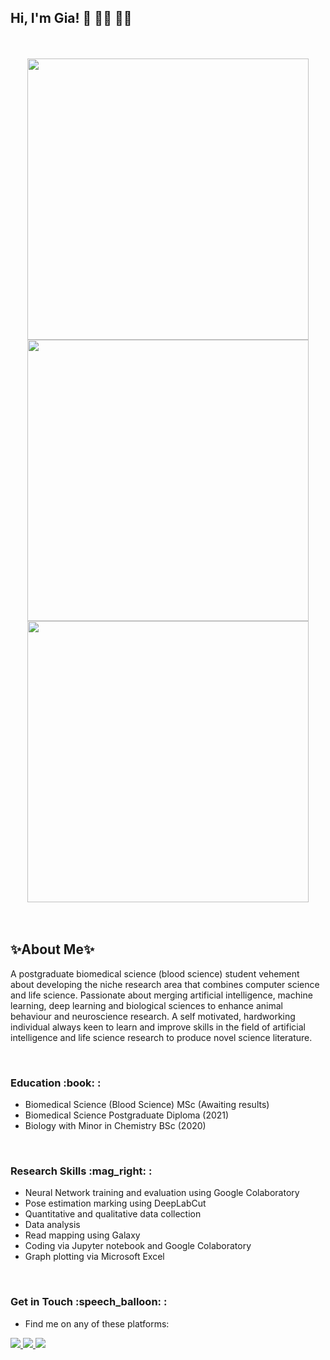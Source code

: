 ## Hi, I'm Gia! 👋 :woman_technologist: :woman_scientist: 

<!--
**G-Hepburn/G-Hepburn** is a ✨ _special_ ✨ repository because its `README.md` (this file) appears on your GitHub profile.

Here are some ideas to get you started:

- 🔭 I’m currently working on ...
- 🌱 I’m currently learning ...
- 👯 I’m looking to collaborate on ...
- 🤔 I’m looking for help with ...
- 💬 Ask me about ...
- 📫 How to reach me: ...
- 😄 Pronouns: ...
- ⚡ Fun fact: ...
-->

<br />
<br />
<div id="header" align="center">
  <img src="https://media.giphy.com/media/xT0BKr4MvHdohFTe6s/giphy.gif" width="450"/>
</div>


<div id="header" align="center">
  <img src="https://media.giphy.com/media/zdhgBtpANvh6G6ERNz/giphy.gif" width="450"/>
  <img src="https://compote.slate.com/images/30cde9b2-65c2-4a5c-9fe2-4d5ffe5b2c81.gif?width=2200" width="450"/>
</div>

<br />
<br />

<h2> ✨About Me✨  </h2>

A postgraduate biomedical science (blood science) student vehement about developing the niche research area that combines computer science and life science. Passionate about merging artificial intelligence, machine learning, deep learning and biological sciences to enhance animal behaviour and neuroscience research. A self motivated, hardworking individual always keen to learn and improve skills in the field of artificial intelligence and life science research to produce novel science literature.

<br />
<h3> Education :book:  : </h3>

- Biomedical Science (Blood Science) MSc (Awaiting results)
- Biomedical Science Postgraduate Diploma (2021)
- Biology with Minor in Chemistry BSc (2020)
<br />

<h3> Research Skills :mag_right: : </h3>

- Neural Network training and evaluation using Google Colaboratory
- Pose estimation marking using DeepLabCut
- Quantitative and qualitative data collection
- Data analysis
- Read mapping using Galaxy
- Coding via Jupyter notebook and Google Colaboratory
- Graph plotting via Microsoft Excel
<br />

<h3> Get in Touch :speech_balloon: : </h3>

- Find me on any of these platforms: 
<p>
<a href="https://www.instagram.com/giachiia/">
<img src="https://img.shields.io/badge/<giachiia>%20-%23E4405F.svg?&style=for-the-badge&logo=Instagram&logoColor=white"/>
</a>
<a href="https://www.linkedin.com/in/gia-hepburn-796361243/">
<img src="https://img.shields.io/badge/linkedin%20-%230077B5.svg?&style=for-the-badge&logo=linkedin&logoColor=white"/>
</a>
<a href="https://github.com/G-Hepburn">
<img src="https://img.shields.io/badge/github%20-%23121011.svg?&style=for-the-badge&logo=github&logoColor=white"/>
</a>
</p>


